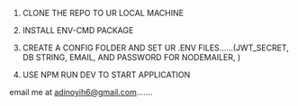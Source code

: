 1. CLONE THE REPO TO UR LOCAL MACHINE 

2. INSTALL ENV-CMD PACKAGE 

3. CREATE A CONFIG FOLDER AND SET UR .ENV FILES......(JWT_SECRET, DB STRING, EMAIL, AND PASSWORD FOR NODEMAILER, )

4. USE NPM RUN DEV TO START APPLICATION


email me at adinoyih6@gmail.com.......